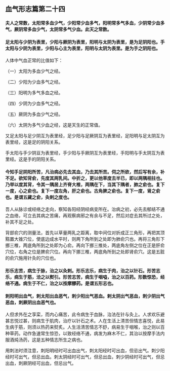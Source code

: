 ## 血气形志篇第二十四

#### 夫人之常数，太阳常多血少气，少阳常少血多气，阳明常多气多血，少阴常少血多气，厥阴常多血少气，太阴常多气少血。此天之常数。

#### 足太阳与少阴为表里，少阳与厥阴为表里，阳明与太阴为表里，是为足阴阳也。手太阳与少阴为表里，少阳与心主为表里，阳明与太阴为表里。是为手之阴阳也。

人体中气血正常的比值如下：

（一）太阳为多血少气之经。

（二）少阳为少血多气之经。

（三）阳明为多气多血之经。

（四）少阴为少血多气之经。

（五）厥阴为多血少气之经。

（六）太阴为多气少血之经，这是天生的正常值。

又足太阳与足少阴互为表里经，足少阳与足厥阴互为表里经，足阳明与足太阴互为表里经，这是足的阴阳关系。

手太阳与手少阴亘为表里经，手少阳与手厥阴互为表里经，手阳明与手太阴互为表里经。这是手的阴阳关系。

#### 今知手足阴阳所苦，凡治病必先去其血，乃去其所苦。伺之所欲，然后写有余，补不足。欲知背俞，先度其两乳间。中折之，更以他草度去半已，即以两隅相拄也。乃举以度其背，令其一隅居上齐脊大椎，两隅在下，当其下隅者，肺之俞也。复下ー度，心之俞也。复下一度左角，肝之俞也。古角脾之俞也。复下一度，肾之俞也。是谓五藏之俞，灸剌之度也。

吾人从脉诊或经络之走向，察知各阳经阴经病变所在。治病之初，必先去郁结不通之血络，可立去其病之苦痛，再观察病邪之有余与不足，然后对症去其所过之处，补其不足之处。

背部俞穴的测量法，首先以草量两乳之距离，取中间位对折成正三角形，再把其顶黠置大锥穴位，使底边成水平时，则两下角所到之处即为肺俞穴也。再将三角形下挪三椎，两底角所到之处即为心俞。再向下挪三推处，两底角左侧之位在正是肝俞穴位，右角之位是脾俞穴位。再向下挪三椎，两底角所到之处即肾俞穴。这是五脏的俞穴施用针灸的穴位也。

#### 形乐志苦，病生于脉，治之以灸剌。形乐志乐，病生于肉，治之以针石。形苦志乐，病生于筋，洽之以熨引。形苦志苦，病生于咽嗌，治之以百药。形数惊恐，经络不通。病生于不仁，治之以按摩醪药。是谓五形志也。

#### 刺阳明出血气，刺太阳出血恶气，刺少阳出气恶血。剌太阴出气恶血，刺少阴出气恶血，刺厥阴出血恶气也。

人但求外在之享栾，而内心痛苦，此令病生于血脉，治法在针与灸上。人求欢乐避甚志悦过甚，则病生于肌肉，治疗以针石之术。人在生活上清苦但情志喜悦，此易生病于筋，则须以热药来熨炙。人生活清苦情志不舒，病易生于咽喉，治之则以百种草药。动作急速常生惊恐，以致经络不通，病发为麻木不仁，其治以按摩手法内服酒炖汤药，这是五种情志所生之病也。

用刺法时须注意，刺阳明经时可出血出气，刺太阳经时可出血，但忌出气。刺少阳经时可出气，但忌出血。刺太阴经时可出气，但忌出血，刺少阴经时可出气，但忌出血，刺厥阴经可出血，但忌出气。